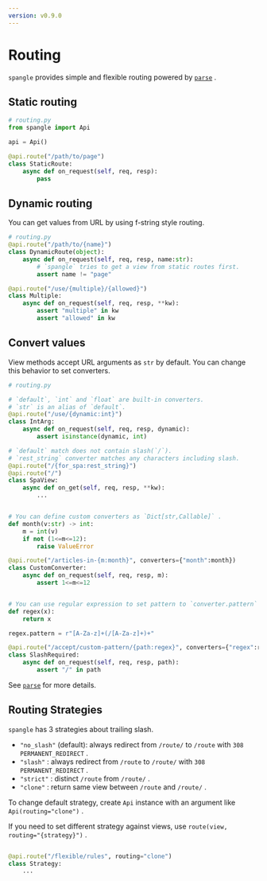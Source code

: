 ```yaml
---
version: v0.9.0
---
```


# Routing

`spangle` provides simple and flexible routing powered by [`parse`](https://github.com/r1chardj0n3s/parse) .

## Static routing

```python
# routing.py
from spangle import Api

api = Api()

@api.route("/path/to/page")
class StaticRoute:
    async def on_request(self, req, resp):
        pass
```

## Dynamic routing

You can get values from URL by using f-string style routing.

```python
# routing.py
@api.route("/path/to/{name}")
class DynamicRoute(object):
    async def on_request(self, req, resp, name:str):
        # `spangle` tries to get a view from static routes first.
        assert name != "page"

@api.route("/use/{multiple}/{allowed}")
class Multiple:
    async def on_request(self, req, resp, **kw):
        assert "multiple" in kw
        assert "allowed" in kw

```

## Convert values

View methods accept URL arguments as `str` by default. You can change this behavior to set converters.

```python
# routing.py

# `default`, `int` and `float` are built-in converters.
# `str` is an alias of `default`.
@api.route("/use/{dynamic:int}")
class IntArg:
    async def on_request(self, req, resp, dynamic):
        assert isinstance(dynamic, int)

# `default` match does not contain slash(`/`).
# `rest_string` converter matches any characters including slash.
@api.route("/{for_spa:rest_string}")
@api.route("/")
class SpaView:
    async def on_get(self, req, resp, **kw):
        ...


# You can define custom converters as `Dict[str,Callable]` .
def month(v:str) -> int:
    m = int(v)
    if not (1<=m<=12):
        raise ValueError

@api.route("/articles-in-{m:month}", converters={"month":month})
class CustomConverter:
    async def on_request(self, req, resp, m):
        assert 1<=m<=12


# You can use regular expression to set pattern to `converter.pattern` .
def regex(x):
    return x

regex.pattern = r"[A-Za-z]+(/[A-Za-z]+)+"

@api.route("/accept/custom-pattern/{path:regex}", converters={"regex":regex})
class SlashRequired:
    async def on_request(self, req, resp, path):
        assert "/" in path

```

See [`parse`](https://github.com/r1chardj0n3s/parse) for more details.

## Routing Strategies

`spangle` has 3 strategies about trailing slash.

- `"no_slash"` (default): always redirect from `/route/` to `/route` with `308 PERMANENT_REDIRECT` .
- `"slash"` : always redirect from `/route` to `/route/` with `308 PERMANENT_REDIRECT` .
- `"strict"` : distinct `/route` from `/route/` .
- `"clone"` : return same view between `/route` and `/route/` .

To change default strategy, create `Api` instance with an argument like `Api(routing="clone")` .

If you need to set different strategy against views, use `route(view, routing="{strategy}")` .

```python

@api.route("/flexible/rules", routing="clone")
class Strategy:
    ...

```
